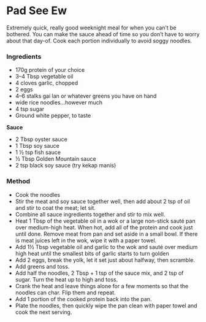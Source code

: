 # Pad See Ew

Extremely quick, really good weeknight meal for when you can’t be bothered. You can make the sauce ahead of time so you don’t have to worry about that day-of. Cook each portion individually to avoid soggy noodles.

### Ingredients

- 170g protein of your choice
- 3–4 Tbsp vegetable oil
- 4 cloves garlic, chopped
- 2 eggs
- 4–6 stalks gai lan or whatever greens you have on hand
- wide rice noodles…however much
- 4 tsp sugar
- Ground white pepper, to taste

**Sauce**

- 2 Tbsp oyster sauce
- 1 Tbsp soy sauce
- 1 ½ tsp fish sauce
- ½ Tbsp Golden Mountain sauce
- 2 tsp black soy sauce (try kekap manis)

### Method

- Cook the noodles
- Stir the meat and soy sauce together well, then add about 2 tsp of oil and stir to coat the meat; let sit.
- Combine all sauce ingredients together and stir to mix well.
- Heat 1 Tbsp of the vegetable oil in a wok or a large non-stick sauté pan over medium-high heat. When hot, add all of the protein and cook just until done. Remove meat from pan and set aside in a small bowl. If there is meat juices left in the wok, wipe it with a paper towel.
- Add 1½ Tbsp vegetable oil and garlic to the wok and sauté over medium high heat until the smallest bits of garlic starts to turn golden
- Add 2 eggs, break the yolk, let it set just about halfway, then scramble.
- Add greens and toss.
- Add half the noodles, 2 Tbsp + 1 tsp of the sauce mix, and 2 tsp of sugar. Turn the heat up to high and toss.
- Crank the heat and leave things alone for a few moments so that the noodles can char. Flip them and repeat.
- Add 1 portion of the cooked protein back into the pan. 
- Plate the noodles, then quickly wipe the pan clean with paper towel and cook the next serving.
